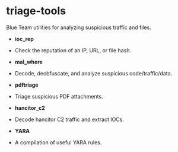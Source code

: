 # triage-tools
Blue Team utilities for analyzing suspicious traffic and files. 

- **ioc_rep**
- Check the reputation of an IP, URL, or file hash.

- **mal_where**
- Decode, deobfuscate, and analyze suspicious code/traffic/data. 

- **pdftriage**
- Triage suspicious PDF attachments. 

- **hancitor_c2**
- Decode hancitor C2 traffic and extract IOCs.

- **YARA**
- A compilation of useful YARA rules.
